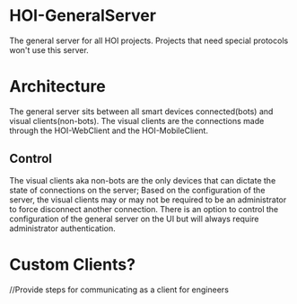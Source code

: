 # HOI-GeneralServer
The general server for all HOI projects. Projects that need special protocols won't use this server.

# Architecture

The general server sits between all smart devices connected(bots) and visual clients(non-bots).
The visual clients are the connections made through the HOI-WebClient and the HOI-MobileClient.

## Control

The visual clients aka non-bots are the only devices that can dictate the state of connections on the 
server; Based on the configuration of the server, the visual clients may or may not be required
to be an administrator to force disconnect another connection. There is an option to control the 
configuration of the general server on the UI but will always require administrator authentication.

# Custom Clients?
//Provide steps for communicating as a client for engineers

